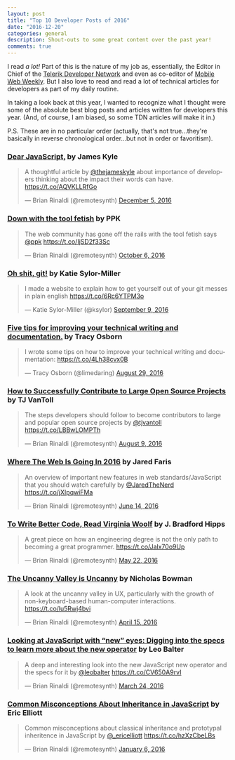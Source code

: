 ```yaml
---
layout: post
title: "Top 10 Developer Posts of 2016"
date: "2016-12-20"
categories: general
description: Shout-outs to some great content over the past year!
comments: true
---
```


I read _a lot!_ Part of this is the nature of my job as, essentially, the Editor in Chief of the [Telerik Developer Network](http://developer.telerik.com) and even as co-editor of [Mobile Web Weekly](http://mobilewebweekly.co). But I also love to read and read a lot of technical articles for developers as part of my daily routine.

In taking a look back at this year, I wanted to recognize what I thought were some of the absolute best blog posts and articles written for developers this year. (And, of course, I am biased, so some TDN articles will make it in.)

P.S. These are in no particular order (actually, that's not true...they're basically in reverse chronological order...but not in order or favoritism).<!--more-->

### [Dear JavaScript,](https://medium.com/@thejameskyle/dear-javascript-7e14ffcae36c#.zc4fwntwm) by James Kyle

<blockquote class="twitter-tweet" data-lang="en"><p lang="en" dir="ltr">A thoughtful article by <a href="https://twitter.com/thejameskyle">@thejameskyle</a> about importance of developers thinking about the impact their words can have. <a href="https://t.co/AQVKLLRfGo">https://t.co/AQVKLLRfGo</a></p>&mdash; Brian Rinaldi (@remotesynth) <a href="https://twitter.com/remotesynth/status/805862812274802689">December 5, 2016</a></blockquote>
<script async src="//platform.twitter.com/widgets.js" charset="utf-8"></script>

### [Down with the tool fetish](http://www.quirksmode.org/blog/archives/2016/10/down_with_the_t.html) by PPK

<blockquote class="twitter-tweet" data-lang="en"><p lang="en" dir="ltr">The web community has gone off the rails with the tool fetish says <a href="https://twitter.com/ppk">@ppk</a> <a href="https://t.co/IjSD2f33Sc">https://t.co/IjSD2f33Sc</a></p>&mdash; Brian Rinaldi (@remotesynth) <a href="https://twitter.com/remotesynth/status/784112491018289160">October 6, 2016</a></blockquote>

### [Oh shit, git!](http://ohshitgit.com/) by Katie Sylor-Miller

<blockquote class="twitter-tweet" data-lang="en"><p lang="en" dir="ltr">I made a website to explain how to get yourself out of your git messes in plain english <a href="https://t.co/6Rc6YTPM3o">https://t.co/6Rc6YTPM3o</a></p>&mdash; Katie Sylor-Miller (@ksylor) <a href="https://twitter.com/ksylor/status/774053678575607808">September 9, 2016</a></blockquote>

### [Five tips for improving your technical writing and documentation.](https://medium.com/@limedaring/five-tips-for-improving-your-technical-writing-and-documentation-47353723c8a7#.bra2r3402) by Tracy Osborn

<blockquote class="twitter-tweet" data-lang="en"><p lang="en" dir="ltr">I wrote some tips on how to improve your technical writing and documentation: <a href="https://t.co/4Lh38cvx0B">https://t.co/4Lh38cvx0B</a></p>&mdash; Tracy Osborn (@limedaring) <a href="https://twitter.com/limedaring/status/770302846939955200">August 29, 2016</a></blockquote>

### [How to Successfully Contribute to Large Open Source Projects](http://developer.telerik.com/featured/successfully-contribute-large-open-source-projects/) by TJ VanToll

<blockquote class="twitter-tweet" data-lang="en"><p lang="en" dir="ltr">The steps developers should follow to become contributors to large and popular open source projects by <a href="https://twitter.com/tjvantoll">@tjvantoll</a> <a href="https://t.co/LBBwLOMPTh">https://t.co/LBBwLOMPTh</a></p>&mdash; Brian Rinaldi (@remotesynth) <a href="https://twitter.com/remotesynth/status/763044419293605889">August 9, 2016</a></blockquote>

### [Where The Web Is Going In 2016](http://developer.telerik.com/featured/web-going-2016/) by Jared Faris

<blockquote class="twitter-tweet" data-lang="en"><p lang="en" dir="ltr">An overview of important new features in web standards/JavaScript that you should watch carefully by <a href="https://twitter.com/JaredTheNerd">@JaredTheNerd</a> <a href="https://t.co/jXIpqwiFMa">https://t.co/jXIpqwiFMa</a></p>&mdash; Brian Rinaldi (@remotesynth) <a href="https://twitter.com/remotesynth/status/742701155935981568">June 14, 2016</a></blockquote>

### [To Write Better Code, Read Virginia Woolf](http://www.nytimes.com/2016/05/22/opinion/sunday/to-write-software-read-novels.html?_r=0) by J. Bradford Hipps

<blockquote class="twitter-tweet" data-lang="en"><p lang="en" dir="ltr">A great piece on how an engineering degree is not the only path to becoming a great programmer.  <a href="https://t.co/Jalx70o9Up">https://t.co/Jalx70o9Up</a></p>&mdash; Brian Rinaldi (@remotesynth) <a href="https://twitter.com/remotesynth/status/734511069683650561">May 22, 2016</a></blockquote>

### [The Uncanny Valley is Uncanny](http://www.uxbooth.com/articles/the-uncanny-valley-is-uncanny/) by Nicholas Bowman

<blockquote class="twitter-tweet" data-lang="en"><p lang="en" dir="ltr">A look at the uncanny valley in UX, particularly with the growth of non-keyboard-based human-computer interactions. <a href="https://t.co/lu5Rwj4bvi">https://t.co/lu5Rwj4bvi</a></p>&mdash; Brian Rinaldi (@remotesynth) <a href="https://twitter.com/remotesynth/status/720957891335884802">April 15, 2016</a></blockquote>

### [Looking at JavaScript with “new” eyes: Digging into the specs to learn more about the new operator](https://bocoup.com/weblog/looking-at-javascript-with-new-eyes) by Leo Balter

<blockquote class="twitter-tweet" data-lang="en"><p lang="en" dir="ltr">A deep and interesting look into the new JavaScript new operator and the specs for it by <a href="https://twitter.com/leobalter">@leobalter</a> <a href="https://t.co/CV650A9rvI">https://t.co/CV650A9rvI</a></p>&mdash; Brian Rinaldi (@remotesynth) <a href="https://twitter.com/remotesynth/status/713003188253810688">March 24, 2016</a></blockquote>

### [Common Misconceptions About Inheritance in JavaScript](https://medium.com/javascript-scene/common-misconceptions-about-inheritance-in-javascript-d5d9bab29b0a#.gphvu15x9) by Eric Elliott

<blockquote class="twitter-tweet" data-lang="en"><p lang="en" dir="ltr">Common misconceptions about classical inheritance and prototypal inheritence in JavaScript by <a href="https://twitter.com/_ericelliott">@_ericelliott</a> <a href="https://t.co/hzXzCbeLBs">https://t.co/hzXzCbeLBs</a></p>&mdash; Brian Rinaldi (@remotesynth) <a href="https://twitter.com/remotesynth/status/684831915053084672">January 6, 2016</a></blockquote>